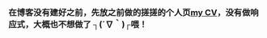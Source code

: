 ﻿### 在博客没有建好之前，先放之前做的搓搓的个人页[my CV](https://catsuger.github.io/my-Resume/CV/CV1.0.html)，没有做响应式，大概也不想做了 ┐(´∇｀)┌喂！


